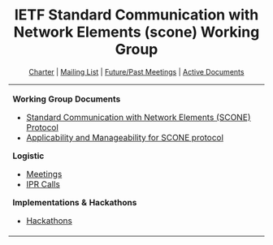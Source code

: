 <div align="center">
    
# IETF Standard Communication with Network Elements (scone) Working Group

[Charter](https://datatracker.ietf.org/wg/scone/about/) | [Mailing List](https://mailarchive.ietf.org/arch/browse/scone/) | [Future/Past Meetings](https://datatracker.ietf.org/wg/scone/meetings/) | [Active Documents](https://datatracker.ietf.org/wg/scone/documents/)
</div>

<div align="center">
<table><tbody><tr><td valign="top">
   
**Working Group Documents**
    
- [Standard Communication with Network Elements (SCONE) Protocol](https://github.com/ietf-wg-scone/scone)
- [Applicability and Manageability for SCONE protocol](https://github.com/ietf-wg-scone/appman)

**Logistic**

- [Meetings](https://github.com/ietf-wg-scone/wg-materials)
- [IPR Calls](https://github.com/ietf-wg-scone/logistic)

    
**Implementations & Hackathons**
    
- [Hackathons](https://github.com/ietf-wg-scone/Misc)
    
</td></tr></tbody></table>
</div>

